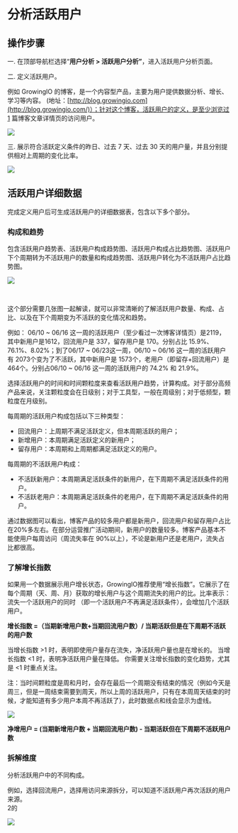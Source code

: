 # 分析活跃用户

## 操作步骤

一. 在顶部导航栏选择“**用户分析 &gt; 活跃用户分析”**，进入活跃用户分析页面。

二. 定义活跃用户。

例如 GrowingIO 的博客，是一个内容型产品，主要为用户提供数据分析、增长、学习等内容。 \(地址：[http://blog.growingio.com](http://blog.growingio.com/)）；针对这个博客，活跃用户的定义，是至少浏览过1 篇博客文章详情页的访问用户。

![](https://docs.growingio.com/.gitbook/assets/-LGNxeGABUADKiTWTaEM-LeFqloPMUTBF0qe_llO-LeG22_TdqY4PIbQfQN8image.png)

三. 展示符合活跃定义条件的昨日、过去 7 天、过去 30 天的用户量，并且分别提供相对上周期的变化比率。

![](https://docs.growingio.com/.gitbook/assets/-LGNxeGABUADKiTWTaEM-LeFqloPMUTBF0qe_llO-LeG5kl-MjnBnyvtxQSKimage.png)

## 活跃用户详细数据

完成定义用户后可生成活跃用户的详细数据表，包含以下多个部分。

### 构成和趋势 <a id="cha-kan-huo-yue-yong-hu-de-gou-cheng-he-qu-shi-yi-ji-bian-wei-bu-huo-yue-de-bian-hua"></a>

包含活跃用户趋势表、活跃用户构成趋势图、活跃用户构成占比趋势图、活跃用户下个周期转为不活跃用户的数量和构成趋势图、活跃用户转化为不活跃用户占比趋势图。

![](https://docs.growingio.com/.gitbook/assets/-LGNxeGABUADKiTWTaEM-LjxYTffY8ZXoTZmXXyU-LjxcYTt4EaKXHTp098Eimage.png)

​

这个部分需要几张图一起解读，就可以非常清晰的了解活跃用户数量、构成、占比、以及在下个周期变为不活跃的变化情况和趋势。

例如： 06/10 ~ 06/16 这一周的活跃用户（至少看过一次博客详情页）是2119，其中新用户是1612，回流用户是 337，留存用户是 170。分别占比 15.9%、76.1%、8.02%；到了06/17 ~ 06/23这一周，06/10 ~ 06/16 这一周的活跃用户有 2073个变为了不活跃，其中新用户是 1573个，老用户（即留存+回流用户）是 464个。分别占06/10 ~ 06/16 这一周的活跃用户的 74.2% 和 21.9%。

选择活跃用户的时间和时间颗粒度来查看活跃用户趋势，计算构成。对于部分高频产品来说，关注颗粒度会在日级别；对于工具型，一般在周级别；对于低频型，颗粒度在月级别。

每周期的活跃用户构成包括以下三种类型：

* 回流用户：上周期不满足活跃定义，但本周期活跃的用户；
* 新增用户：本周期满足活跃定义的新用户；
* 留存用户：本周期和上周期都满足活跃定义的用户。

每周期的不活跃用户构成：

* 不活跃新用户：本周期满足活跃条件的新用户，在下周期不满足活跃条件的用户。
* 不活跃老用户：本周期满足活跃条件的老用户，在下周期不满足活跃条件的用户。

通过数据图可以看出，博客产品的较多用户都是新用户，回流用户和留存用户占比在20%多左右。在部分运营推广活动期间，新用户的数量较多。博客产品基本不能使用户每周访问（周流失率在 90%以上），不论是新用户还是老用户，流失占比都很高。

### 了解增长指数 <a id="le-jie-zeng-chang-zhi-shu"></a>

如果用一个数据展示用户增长状态，GrowingIO推荐使用“增长指数”。它展示了在每个周期（天、周、月）获取的增长用户与这个周期流失的用户的比。比率表示：流失一个活跃用户的同时 （即一个活跃用户不再满足活跃条件），会增加几个活跃用户。

**增长指数 =（当期新增用户数+当期回流用户数）/ 当期活跃但是在下周期不活跃的用户数**

当增长指数 &gt;1 时，表明即使用户量存在流失，净活跃用户量也是在增长的。 当增长指数 &lt;1 时，表明净活跃用户量在降低。 你需要关注增长指数的变化趋势，尤其是 &lt;1 时重点关注。

注：当时间颗粒度是周和月时，会存在最后一个周期没有结束的情况（例如今天是周三，但是一周结束需要到周天，所以上周的活跃用户，只有在本周周天结束的时候，才能知道有多少用户本周不再活跃了），此时数据点和线会显示为虚线。

![](https://docs.growingio.com/.gitbook/assets/-LGNxeGABUADKiTWTaEM-LeFqloPMUTBF0qe_llO-LeGBBcwoSqL4VSlAHE1image.png)

**净增用户 = \(当期新增用户数 + 当期回流用户数\) - 当期活跃但在下周期不活跃用户数**

### 拆解维度 <a id="chai-jie-bu-tong-wei-du-fen-xi-huo-yue-yong-hu-zhong-de-bu-tong-gou-cheng"></a>

分析活跃用户中的不同构成。

例如，选择回流用户，选择用访问来源拆分，可以知道不活跃用户再次活跃的用户来源。  
2的

![](https://docs.growingio.com/.gitbook/assets/-LGNxeGABUADKiTWTaEM-LeFqloPMUTBF0qe_llO-LeGFxi_JwfdalYxhtbRimage.png)

